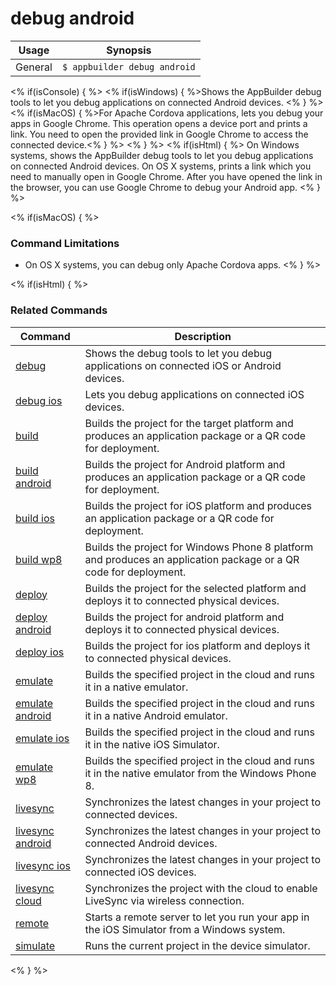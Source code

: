 debug android
==========

Usage | Synopsis
------|-------
General | `$ appbuilder debug android`

<% if(isConsole) { %>
<% if(isWindows) { %>Shows the AppBuilder debug tools to let you debug applications on connected Android devices. <% } %>
<% if(isMacOS) { %>For Apache Cordova applications, lets you debug your apps in Google Chrome. This operation opens a device port and prints a link. You need to open the provided link in Google Chrome to access the connected device.<% } %>
<% } %>
<% if(isHtml) { %>
On Windows systems, shows the AppBuilder debug tools to let you debug applications on connected Android devices. On OS X systems, prints a link which you need to manually open in Google Chrome. After you have opened the link in the browser, you can use Google Chrome to debug your Android app.
<% } %>

<% if(isMacOS) { %>
### Command Limitations

* On OS X systems, you can debug only Apache Cordova apps.
<% } %>

<% if(isHtml) { %>
### Related Commands

Command | Description
----------|----------
[debug](debug.html) | Shows the debug tools to let you debug applications on connected iOS or Android devices.
[debug ios](debug-ios.html) | Lets you debug applications on connected iOS devices.
[build](build.html) | Builds the project for the target platform and produces an application package or a QR code for deployment.
[build android](build-android.html) | Builds the project for Android platform and produces an application package or a QR code for deployment.
[build ios](build-ios.html) | Builds the project for iOS platform and produces an application package or a QR code for deployment.
[build wp8](build-wp8.html) | Builds the project for Windows Phone 8 platform and produces an application package or a QR code for deployment.
[deploy](deploy.html) | Builds the project for the selected platform and deploys it to connected physical devices.
[deploy android](deploy-android.html) | Builds the project for android platform and deploys it to connected physical devices.
[deploy ios](deploy-ios.html) | Builds the project for ios platform and deploys it to connected physical devices.
[emulate](emulate.html) | Builds the specified project in the cloud and runs it in a native emulator.
[emulate android](emulate-android.html) | Builds the specified project in the cloud and runs it in a native Android emulator.
[emulate ios](emulate-ios.html) | Builds the specified project in the cloud and runs it in the native iOS Simulator.
[emulate wp8](emulate-wp8.html) | Builds the specified project in the cloud and runs it in the native emulator from the Windows Phone 8.
[livesync](livesync.html) | Synchronizes the latest changes in your project to connected devices.
[livesync android](livesync-android.html) | Synchronizes the latest changes in your project to connected Android devices.
[livesync ios](livesync-ios.html) | Synchronizes the latest changes in your project to connected iOS devices.
[livesync cloud](livesync-cloud.html) | Synchronizes the project with the cloud to enable LiveSync via wireless connection.
[remote](remote.html) | Starts a remote server to let you run your app in the iOS Simulator from a Windows system.
[simulate](simulate.html) | Runs the current project in the device simulator.
<% } %>

